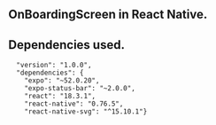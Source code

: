 ## OnBoardingScreen in React Native.
## Dependencies used.

      "version": "1.0.0",
      "dependencies": {
        "expo": "~52.0.20",
        "expo-status-bar": "~2.0.0",
        "react": "18.3.1",
        "react-native": "0.76.5",
        "react-native-svg": "^15.10.1"}
